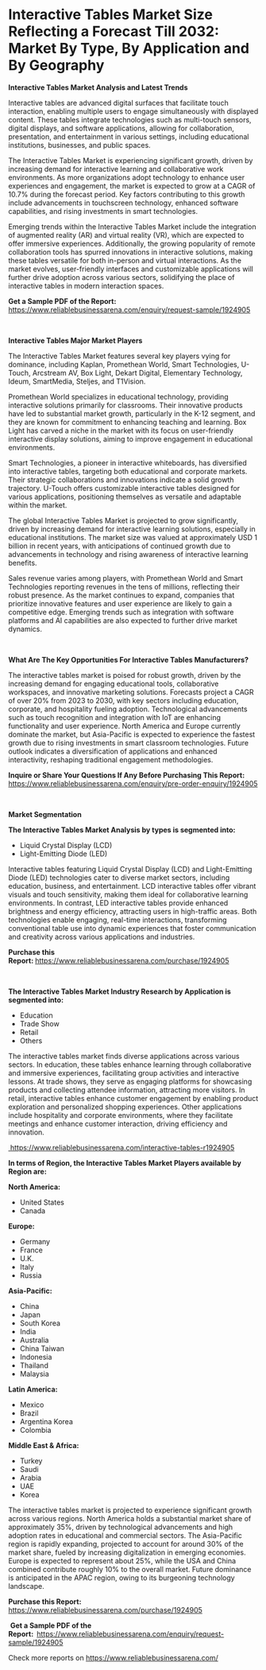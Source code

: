 <p><h1>Interactive Tables Market Size Reflecting a Forecast Till 2032: Market By Type, By Application and By Geography</h1></p><p><strong>Interactive Tables Market Analysis and Latest Trends</strong></p>
<p><p>Interactive tables are advanced digital surfaces that facilitate touch interaction, enabling multiple users to engage simultaneously with displayed content. These tables integrate technologies such as multi-touch sensors, digital displays, and software applications, allowing for collaboration, presentation, and entertainment in various settings, including educational institutions, businesses, and public spaces.</p><p>The Interactive Tables Market is experiencing significant growth, driven by increasing demand for interactive learning and collaborative work environments. As more organizations adopt technology to enhance user experiences and engagement, the market is expected to grow at a CAGR of 10.7% during the forecast period. Key factors contributing to this growth include advancements in touchscreen technology, enhanced software capabilities, and rising investments in smart technologies.</p><p>Emerging trends within the Interactive Tables Market include the integration of augmented reality (AR) and virtual reality (VR), which are expected to offer immersive experiences. Additionally, the growing popularity of remote collaboration tools has spurred innovations in interactive solutions, making these tables versatile for both in-person and virtual interactions. As the market evolves, user-friendly interfaces and customizable applications will further drive adoption across various sectors, solidifying the place of interactive tables in modern interaction spaces.</p></p>
<p><strong>Get a Sample PDF of the Report:&nbsp;</strong> <a href="https://www.reliablebusinessarena.com/enquiry/request-sample/1924905?utm_campaign=2217&utm_medium=2&utm_source=Github&utm_content=ia&utm_term=06042025&utm_id=interactive-tables">https://www.reliablebusinessarena.com/enquiry/request-sample/1924905</a></p>
<p>&nbsp;</p>
<p><strong>Interactive Tables Major Market Players</strong></p>
<p><p>The Interactive Tables Market features several key players vying for dominance, including Kaplan, Promethean World, Smart Technologies, U-Touch, Arcstream AV, Box Light, Dekart Digital, Elementary Technology, Ideum, SmartMedia, Steljes, and T1Vision. </p><p>Promethean World specializes in educational technology, providing interactive solutions primarily for classrooms. Their innovative products have led to substantial market growth, particularly in the K-12 segment, and they are known for commitment to enhancing teaching and learning. Box Light has carved a niche in the market with its focus on user-friendly interactive display solutions, aiming to improve engagement in educational environments.</p><p>Smart Technologies, a pioneer in interactive whiteboards, has diversified into interactive tables, targeting both educational and corporate markets. Their strategic collaborations and innovations indicate a solid growth trajectory. U-Touch offers customizable interactive tables designed for various applications, positioning themselves as versatile and adaptable within the market.</p><p>The global Interactive Tables Market is projected to grow significantly, driven by increasing demand for interactive learning solutions, especially in educational institutions. The market size was valued at approximately USD 1 billion in recent years, with anticipations of continued growth due to advancements in technology and rising awareness of interactive learning benefits.</p><p>Sales revenue varies among players, with Promethean World and Smart Technologies reporting revenues in the tens of millions, reflecting their robust presence. As the market continues to expand, companies that prioritize innovative features and user experience are likely to gain a competitive edge. Emerging trends such as integration with software platforms and AI capabilities are also expected to further drive market dynamics.</p></p>
<p>&nbsp;</p>
<p><strong>What Are The Key Opportunities For Interactive Tables Manufacturers?</strong></p>
<p><p>The interactive tables market is poised for robust growth, driven by the increasing demand for engaging educational tools, collaborative workspaces, and innovative marketing solutions. Forecasts project a CAGR of over 20% from 2023 to 2030, with key sectors including education, corporate, and hospitality fueling adoption. Technological advancements such as touch recognition and integration with IoT are enhancing functionality and user experience. North America and Europe currently dominate the market, but Asia-Pacific is expected to experience the fastest growth due to rising investments in smart classroom technologies. Future outlook indicates a diversification of applications and enhanced interactivity, reshaping traditional engagement methodologies.</p></p>
<p><strong>Inquire or Share Your Questions If Any Before Purchasing This Report:</strong> <a href="https://www.reliablebusinessarena.com/enquiry/pre-order-enquiry/1924905?utm_campaign=2217&utm_medium=2&utm_source=Github&utm_content=ia&utm_term=06042025&utm_id=interactive-tables">https://www.reliablebusinessarena.com/enquiry/pre-order-enquiry/1924905</a></p>
<p>&nbsp;</p>
<p><strong>Market Segmentation</strong></p>
<p><strong>The Interactive Tables Market Analysis by types is segmented into:</strong></p>
<p><ul><li>Liquid Crystal Display (LCD)</li><li>Light-Emitting Diode (LED)</li></ul></p>
<p><p>Interactive tables featuring Liquid Crystal Display (LCD) and Light-Emitting Diode (LED) technologies cater to diverse market sectors, including education, business, and entertainment. LCD interactive tables offer vibrant visuals and touch sensitivity, making them ideal for collaborative learning environments. In contrast, LED interactive tables provide enhanced brightness and energy efficiency, attracting users in high-traffic areas. Both technologies enable engaging, real-time interactions, transforming conventional table use into dynamic experiences that foster communication and creativity across various applications and industries.</p></p>
<p><strong>Purchase this Report:&nbsp;</strong><a href="https://www.reliablebusinessarena.com/purchase/1924905?utm_campaign=2217&utm_medium=2&utm_source=Github&utm_content=ia&utm_term=06042025&utm_id=interactive-tables">https://www.reliablebusinessarena.com/purchase/1924905</a></p>
<p>&nbsp;</p>
<p><strong>The Interactive Tables Market Industry Research by Application is segmented into:</strong></p>
<p><ul><li>Education</li><li>Trade Show</li><li>Retail</li><li>Others</li></ul></p>
<p><p>The interactive tables market finds diverse applications across various sectors. In education, these tables enhance learning through collaborative and immersive experiences, facilitating group activities and interactive lessons. At trade shows, they serve as engaging platforms for showcasing products and collecting attendee information, attracting more visitors. In retail, interactive tables enhance customer engagement by enabling product exploration and personalized shopping experiences. Other applications include hospitality and corporate environments, where they facilitate meetings and enhance customer interaction, driving efficiency and innovation.</p></p>
<p><a href="https://www.reliablebusinessarena.com/interactive-tables-r1924905?utm_campaign=2217&utm_medium=2&utm_source=Github&utm_content=ia&utm_term=06042025&utm_id=interactive-tables">&nbsp;https://www.reliablebusinessarena.com/interactive-tables-r1924905</a></p>
<p><strong>In terms of Region, the Interactive Tables Market Players available by Region are:</strong></p>
<p>
    <p> <strong> North America: </strong>
        <ul>
            <li>United States</li>
            <li>Canada</li>
        </ul>
        </p> 
    <p> <strong> Europe: </strong>
        <ul>
            <li>Germany</li>
            <li>France</li>
            <li>U.K.</li>
            <li>Italy</li>
            <li>Russia</li>
        </ul>
        </p> 
    <p> <strong> Asia-Pacific: </strong>
        <ul>
            <li>China</li>
            <li>Japan</li>
            <li>South Korea</li>
            <li>India</li>
            <li>Australia</li>
            <li>China Taiwan</li>
            <li>Indonesia</li>
            <li>Thailand</li>
            <li>Malaysia</li>
        </ul>
        </p> 
    <p> <strong> Latin America: </strong>
        <ul>
            <li>Mexico</li>
            <li>Brazil</li>
            <li>Argentina Korea</li>
            <li>Colombia</li>
        </ul>
        </p> 
    <p> <strong> Middle East & Africa: </strong>
        <ul>
            <li>Turkey</li>
            <li>Saudi</li>
            <li>Arabia</li>
            <li>UAE</li>
            <li>Korea</li>
        </ul>
    </p>
    </p>
<p><p>The interactive tables market is projected to experience significant growth across various regions. North America holds a substantial market share of approximately 35%, driven by technological advancements and high adoption rates in educational and commercial sectors. The Asia-Pacific region is rapidly expanding, projected to account for around 30% of the market share, fueled by increasing digitalization in emerging economies. Europe is expected to represent about 25%, while the USA and China combined contribute roughly 10% to the overall market. Future dominance is anticipated in the APAC region, owing to its burgeoning technology landscape.</p></p>
<p><strong>Purchase this Report: </strong><a href="https://www.reliablebusinessarena.com/purchase/1924905?utm_campaign=2217&utm_medium=2&utm_source=Github&utm_content=ia&utm_term=06042025&utm_id=interactive-tables">https://www.reliablebusinessarena.com/purchase/1924905</a></p>
<p>&nbsp;<strong>Get a Sample PDF of the Report:&nbsp;&nbsp;</strong><a href="https://www.reliablebusinessarena.com/enquiry/request-sample/1924905?utm_campaign=2217&utm_medium=2&utm_source=Github&utm_content=ia&utm_term=06042025&utm_id=interactive-tables">https://www.reliablebusinessarena.com/enquiry/request-sample/1924905</a></p>
<p><strong></strong></p>
<p>Check more reports on <a href="https://www.reliablebusinessarena.com/?utm_campaign=2217&utm_medium=2&utm_source=Github&utm_content=ia&utm_term=06042025&utm_id=interactive-tables">https://www.reliablebusinessarena.com/</a></p>
